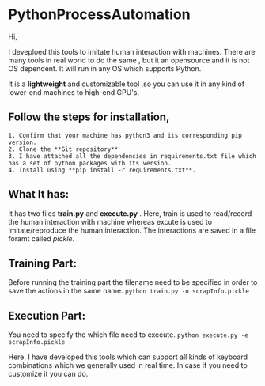 # PythonProcessAutomation


Hi,

  I deveploed this tools to imitate human interaction with machines. There are many tools in real world to do the same , but it an opensource and it is not OS dependent. It will run in any OS which supports Python.


  It is a **lightweight** and customizable tool ,so you can use it in any kind of lower-end machines to high-end GPU's. 

 ## Follow the steps for installation,
	1. Confirm that your machine has python3 and its corresponding pip version.
	2. Clone the **Git repository**
	3. I have attached all the dependencies in requirements.txt file which has a set of python packages with its version.
	4. Install using **pip install -r requirements.txt**.
  
  
## What It has:
  It has two files **train.py** and **execute.py** . Here, train is used to read/record the human interaction with machine whereas excute is used to imitate/reproduce the human interaction. The interactions are saved in a file foramt called *pickle*.

## Training Part:
  Before running the training part the filename need to be specified in order to save the actions in the same name.
  ```python train.py -n scrapInfo.pickle``` 

## Execution Part:
  You need to specify the which file need to execute.
  ```python execute.py -e scrapInfo.pickle```
  
 Here, I have developed this tools which can support all kinds of keyboard combinations which we generally used in real time. In case if you need to customize it you can do.
 
 
 
  

 
